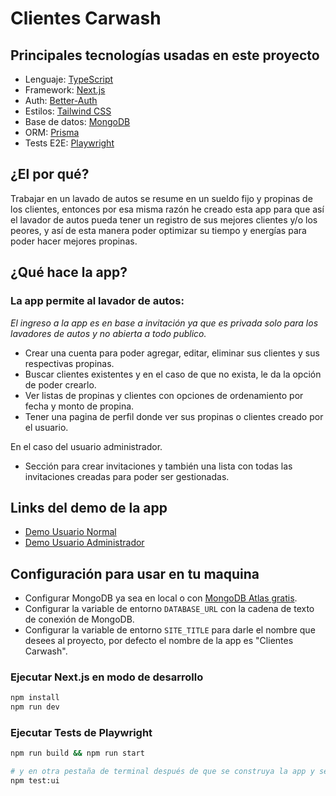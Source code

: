 # Clientes Carwash

## Principales tecnologías usadas en este proyecto

- Lenguaje: [TypeScript](https://www.typescriptlang.org/)
- Framework: [Next.js](https://nextjs.org/)
- Auth: [Better-Auth](https://www.better-auth.com/)
- Estilos: [Tailwind CSS](https://tailwindcss.com/)
- Base de datos: [MongoDB](https://mongodb.com/)
- ORM: [Prisma](https://www.prisma.io/)
- Tests E2E: [Playwright](https://playwright.dev/)

## ¿El por qué?

Trabajar en un lavado de autos se resume en un sueldo fijo y propinas de los clientes, entonces por esa misma razón he creado esta app para que así el lavador de autos pueda tener un registro de sus mejores clientes y/o los peores, y así de esta manera poder optimizar su tiempo y energías para poder hacer mejores propinas.

## ¿Qué hace la app?

### La app permite al lavador de autos:

_El ingreso a la app es en base a invitación ya que es privada solo para los lavadores de autos y no abierta a todo publico._

- Crear una cuenta para poder agregar, editar, eliminar sus clientes y sus respectivas propinas.
- Buscar clientes existentes y en el caso de que no exista, le da la opción de poder crearlo.
- Ver listas de propinas y clientes con opciones de ordenamiento por fecha y monto de propina.
- Tener una pagina de perfil donde ver sus propinas o clientes creado por el usuario.

En el caso del usuario administrador.

- Sección para crear invitaciones y también una lista con todas las invitaciones creadas para poder ser gestionadas.

## Links del demo de la app

- [Demo Usuario Normal](https://clientes-carwash.vercel.app/iniciar-sesion?email=hello@hello.com&password=hello123)
- [Demo Usuario Administrador](https://clientes-carwash.vercel.app/iniciar-sesion?email=marioamauta@hello.com&password=hello123)

## Configuración para usar en tu maquina

- Configurar MongoDB ya sea en local o con [MongoDB Atlas gratis](https://mongodb.com/atlas).
- Configurar la variable de entorno `DATABASE_URL` con la cadena de texto de conexión de MongoDB.
- Configurar la variable de entorno `SITE_TITLE` para darle el nombre que desees al proyecto, por defecto el nombre de la app es "Clientes Carwash".

### Ejecutar Next.js en modo de desarrollo

```bash
npm install
npm run dev
```

### Ejecutar Tests de Playwright

```bash
npm run build && npm run start

# y en otra pestaña de terminal después de que se construya la app y se este ejecutando en modo de producción
npm test:ui
```

